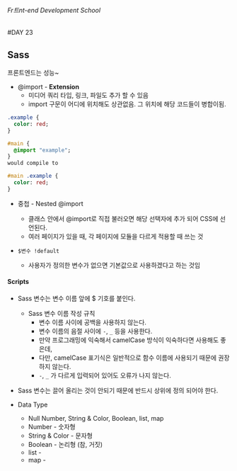 ###### Fr트nt-end Development School

#DAY 23

## Sass

프론트엔드는 성능~

* @import  - **Extension**
  * 미디어 쿼리 타입, 링크, 파일도 추가 할 수 있음
  * import  구문이 어디에 위치해도 상관없음. 그 위치에 해당 코드들이 병합이됨.


```sass
.example {
  color: red;
}

#main {
  @import "example";
}
would compile to

#main .example {
  color: red;
}
```

* 중첩 - Nested @import
  * 클래스 안에서  @import로 직접 불러오면 해당 선택자에 추가 되어 CSS에 선언된다.
  * 여러 페이지가 있을 때, 각 페이지에 모듈을 다르게 적용할 때 쓰는 것

* `$변수 !default`
  * 사용자가 정의한 변수가 없으면 기본값으로 사용하겠다고 하는 것임


#### Scripts

* Sass 변수는 변수 이름 앞에 $ 기호를 붙인다.
  * Sass 변수 이름 작성 규칙
    * 변수 이름 사이에 공백을 사용하지 않는다.
    * 변수 이름의 음절 사이에 `-`, `_` 등을 사용한다.
    * 만약 프로그래밍에 익숙해서 camelCase 방식이 익숙하다면 사용해도 좋은데,
    * 다만, camelCase 표기식은 일반적으로 함수 이름에 사용되기 때문에 권장하지 않는다.
    * `-`, `_` 가 다르게 입력되어 있어도 오류가 나지 않는다. 

* Sass 변수는 끌어 올리는 것이 안되기 때문에 반드시 상위에 정의 되어야 한다.

* Data Type
  * Null Number, String & Color, Boolean, list, map
  * Number - 숫자형
  * String & Color - 문자형
  * Boolean - 논리형 (참, 거짓)
  * list - 
  * map - 